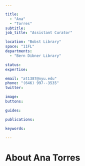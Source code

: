 ```yaml
---

title:
  - "Ana"
  - "Torres"
subtitle: 
job_title: "Assistant Curator"

location: "Bobst Library"
space: "11FL"
departments:
  - "Bern Dibner Library"

status: 
expertise:

email: "at1387@nyu.edu"
phone: "(646) 997--3535"
twitter: 

image: 
buttons:

guides:

publications:

keywords:

---
```


# About Ana Torres



